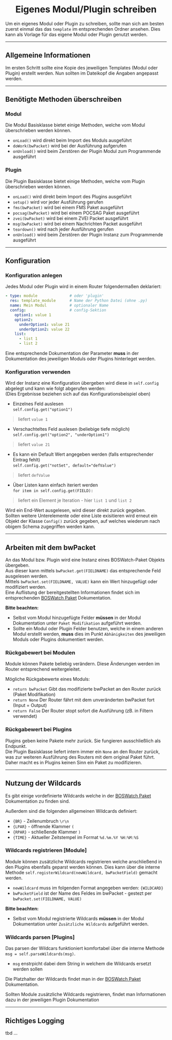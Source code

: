 # <center>Eigenes Modul/Plugin schreiben</center> 

Um ein eigenes Modul oder Plugin zu schreiben, sollte man sich am besten zuerst einmal das das `template` im entsprechenden Ordner ansehen. Dies kann als Vorlage für das eigene Modul oder Plugin genutzt werden.

---
## Allgemeine Informationen
Im ersten Schritt sollte eine Kopie des jeweiligen Templates (Modul oder Plugin) erstellt werden. Nun sollten im Dateikopf die Angaben angepasst werden.

---
## Benötigte Methoden überschreiben
### Modul
Die Modul Basisklasse bietet einige Methoden, welche vom Modul überschrieben werden können.

- `onLoad()` wird direkt beim Import des Moduls ausgeführt
- `doWork(bwPacket)` wird bei der Ausführung aufgerufen
- `onUnload()` wird beim Zerstören der Plugin Modul zum Programmende ausgeführt

### Plugin
Die Plugin Basisklasse bietet einige Methoden, welche vom Plugin überschrieben werden können.

- `onLoad()` wird direkt beim Import des Plugins ausgeführt
- `setup()` wird vor jeder Ausführung gerufen
- `fms(bwPacket)` wird bei einem FMS Paket ausgeführt
- `pocsag(bwPacket)` wird bei einem POCSAG Paket ausgeführt
- `zvei(bwPacket)` wird bei einem ZVEI Packet ausgeführt
- `msg(bwPacket)` wird bei einem Nachrichten Packet ausgeführt
- `teardown()` wird nach jeder Ausführung gerufen
- `onUnload()` wird beim Zerstören der Plugin Instanz zum Programmende ausgeführt

---
## Konfiguration
### Konfiguration anlegen
Jedes Modul oder Plugin wird in einem Router folgendermaßen deklariert:
```yaml
- type: module              # oder 'plugin'
  res: template_module      # Name der Python Datei (ohne .py)
  name: Mein Modul          # optionaler Name
  config:                   # config-Sektion
    option1: value 1
    option2:
      underOption1: value 21
      underOption2: value 22
    list:
      - list 1
      - list 2
```
Eine entsprechende Dokumentation der Parameter **muss** in der Dokumentation des jeweiligen Moduls oder Plugins hinterleget werden.

### Konfiguration verwenden
Wird der Instanz eine Konfiguration übergeben wird diese in `self.config` abgelegt und kann wie folgt abgerufen werden:  
(Dies Ergebnisse beziehen sich auf das Konfigurationsbeispiel oben)

- Einzelnes Feld auslesen  
`self.config.get("option1")`
> liefert `value 1`

- Verschachteltes Feld auslesen (beliebige tiefe möglich)  
`self.config.get("option2", "underOption1")`
> liefert `value 21`

- Es kann ein Default Wert angegeben werden (falls entsprechender Eintrag fehlt)  
`self.config.get("notSet", default="defValue")` 
> liefert `defValue`

 - Über Listen kann einfach iteriert werden  
`for item in self.config.get(FIELD):`
> liefert ein Element je Iteration - hier `list 1` und `list 2`

Wird ein End-Wert ausgelesen, wird dieser direkt zurück gegeben.  
Sollten weitere Unterelemente oder eine Liste exisitieren wird erneut ein Objekt der Klasse `Config()` zurück gegeben, auf welches wiederum nach obigem Schema zugegriffen werden kann.

---
## Arbeiten mit dem bwPacket
An das Modul bzw. Plugin wird eine Instanz eines BOSWatch-Paket Objekts übergeben.  
Aus dieser kann mittels `bwPacket.get(FIELDNAME)` das entsprechende Feld ausgelesen werden.  
Mittels `bwPacket.set(FIELDNAME, VALUE)` kann ein Wert hinzugefügt oder modifiziert werden.  
Eine Auflistung der bereitgestellten Informationen findet sich im entsprechenden [BOSWatch Paket](packet.md) Dokumentation.

**Bitte beachten:**

- Selbst vom Modul hinzugefügte Felder **müssen** in der Modul Dokumentation unter `Paket Modifikation` aufgeführt werden.
- Sollte ein Modul oder Plugin Felder benutzen, welche in einem anderen Modul erstellt werden, **muss** dies im Punkt `Abhänigkeiten` des jeweiligen Moduls oder Plugins dokumentiert werden.

### Rückgabewert bei Modulen
Module können Pakete beliebig verändern. Diese Änderungen werden im Router entsprechend weitergeleitet.

Mögliche Rückgabewerte eines Moduls:

- `return bwPacket` Gibt das modifizierte bwPacket an den Router zurück (Paket Modifikation)
- `return None` Der Router fährt mit dem unveränderten bwPacket fort (Input = Output)
- `return False` Der Router stopt sofort die Ausführung (zB. in Filtern verwendet)

### Rückgabewert bei Plugins
Plugins geben keine Pakete mehr zurück. Sie fungieren ausschließlich als Endpunkt.  
Die Plugin Basisklasse liefert intern immer ein `None` an den Router zurück,
was zur weiteren Ausführung des Routers mit dem original Paket führt. Daher macht es in Plugins keinen Sinn ein Paket zu modifizieren.
  
---
## Nutzung der Wildcards

Es gibt einige vordefinierte Wildcards welche in der [BOSWatch Paket](packet.md) Dokumentation zu finden sind.

Außerdem sind die folgenden allgemeinen Wildcards definiert:

- `{BR}` - Zeilenumbruch `\r\n`
- `{LPAR}` - öffnende Klammer `(`
- `{RPAR}` - schließende Klammer `)`
- `{TIME}` - Aktueller Zeitstempel im Format `%d.%m.%Y %H:%M:%S`

### Wildcards registrieren [Module]
Module können zusätzliche Wildcards registrieren welche anschließend in den Plugins ebenfalls geparst werden können.
Dies kann über die interne Methode `self.registerWildcard(newWildcard, bwPacketField)` gemacht werden.

- `newWildcard` muss im folgenden Format angegeben werden: `{WILDCARD}`
- `bwPacketField` ist der Name des Feldes im bwPacket - gestezt per `bwPacket.set(FIELDNAME, VALUE)`

**Bitte beachten:**

- Selbst vom Modul registrierte Wildcards **müssen** in der Modul Dokumentation unter `Zusätzliche Wildcards` aufgeführt werden.
 
### Wildcards parsen [Plugins]
Das parsen der Wildcars funktioniert komfortabel über die interne Methode `msg = self.parseWildcards(msg)`.

- `msg` enstrpicht dabei dem String in welchem die Wildcards ersetzt werden sollen

Die Platzhalter der Wildcards findet man in der [BOSWatch Paket](packet.md) Dokumentation.

Sollten Module zusätzliche Wildcards registrieren, findet man Informationen dazu in der jeweiligen Plugin Dokumentation

---
## Richtiges Logging
 tbd ... 
 